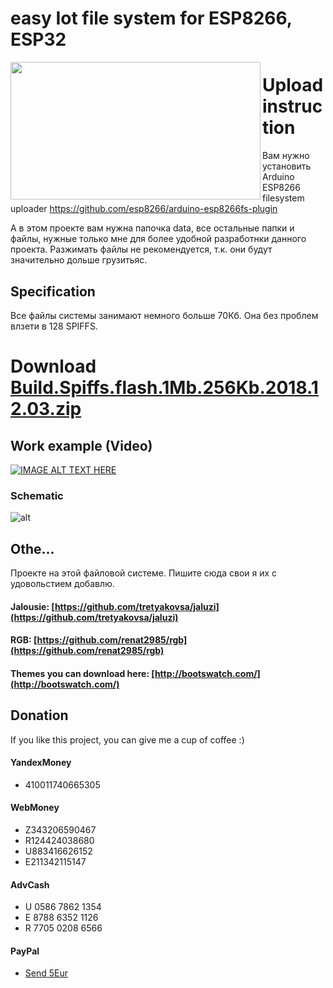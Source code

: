 # easy Iot file system for ESP8266, ESP32

<a href="https://raw.githubusercontent.com/renat2985/easy_Iot_file_system/master/img/screen4.png"><img src="https://raw.githubusercontent.com/renat2985/easy_Iot_file_system/master/img/screen4.png" align="left" height="220" width="400" ></a>


# Upload instruction
Вам нужно установить Arduino ESP8266 filesystem uploader
https://github.com/esp8266/arduino-esp8266fs-plugin

А в этом проекте вам нужна папочка data, все остальные папки и файлы, нужные только мне для более удобной разработнки данного проекта.
Разжимать файлы не рекомендуется, т.к. они будут значительно дольше грузитьяс.


## Specification
Все файлы системы занимают немного больше 70Кб. Она без проблем влзети в 128 SPIFFS.




# Download [Build.Spiffs.flash.1Mb.256Kb.2018.12.03.zip](https://github.com/tretyakovsa/Sonoff_WiFi_switch/releases/download/3.0/Build.Spiffs.flash.1Mb.256Kb.2018.12.03.zip)



## Work example (Video)

[![IMAGE ALT TEXT HERE](https://img.youtube.com/vi/rNLlpkg2BGI/0.jpg)](https://www.youtube.com/playlist?list=PL6NJTNxbvy-IPTDQk8XjTV41oRrFafrRi)



### Schematic

![alt](https://raw.githubusercontent.com/tretyakovsa/Sonoff_WiFi_switch/master/tutorial/sonoff.jpg)




## Othe...
Проекте на этой файловой системе. Пишите сюда свои я их с удовольстием добавлю.

#### Jalousie: [https://github.com/tretyakovsa/jaluzi](https://github.com/tretyakovsa/jaluzi)

#### RGB: [https://github.com/renat2985/rgb](https://github.com/renat2985/rgb)


#### Themes you can download here: [http://bootswatch.com/](http://bootswatch.com/)


## Donation

If you like this project, you can give me a cup of coffee :)

#### YandexMoney

- 410011740665305

#### WebMoney

- Z343206590467
- R124424038680
- U883416626152
- E211342115147

#### AdvCash

- U 0586 7862 1354
- E 8788 6352 1126
- R 7705 0208 6566

#### PayPal

- [Send 5Eur](https://www.paypal.me/renat2985/5)

